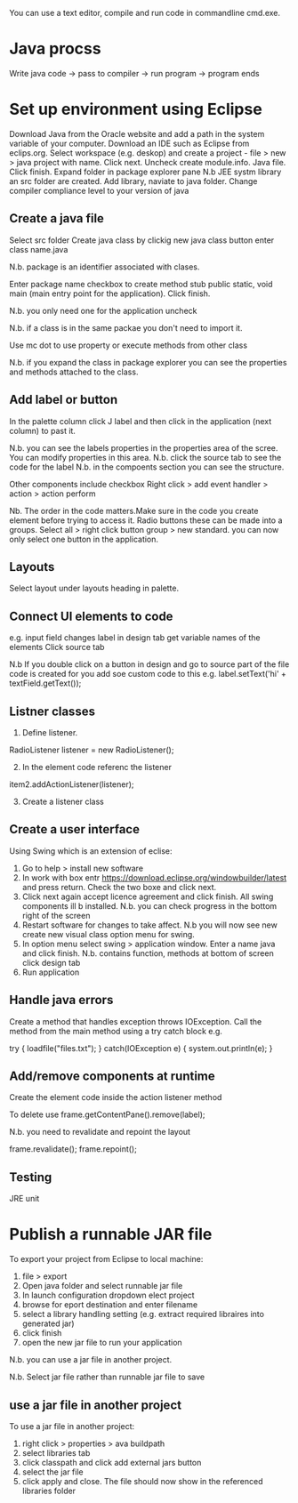 You can use a text editor, compile and run code in commandline cmd.exe.

Java procss
=============
Write java code -> pass to compiler -> run program -> program ends

Set up environment using Eclipse
=================================
Download Java from the Oracle website and add a path in the system variable of your computer.
Download an IDE such as Eclipse from eclips.org. Select workspace (e.g. deskop) and create a project - file > new > java project with name. Click next. Uncheck create module.info. Java file. Click finish. Expand folder in package explorer pane N.b JEE systm library an src folder are created. Add library, naviate to java folder. Change compiler compliance level to your version of java

Create a java file
------------------
Select src folder
Create java class by clickig new java class button
enter class name.java

N.b. package is an identifier associated with clases. 

Enter package name checkbox to create method stub public static, void main (main entry point for the application). Click finish. 

N.b. you only need one for the application uncheck

N.b. if a class is in the same packae you don't need to import it. 

Use mc dot to use property or execute methods from other class

N.b. if you expand the class in package explorer you can see the properties and methods attached to the class.

Add label or button
--------------------
In the palette column click J label and then click in the application (next column) to past it.

N.b. you can see the labels properties in the properties area of the scree. You can modify properties in this area.
N.b. click the source tab to see the code for the label
N.b. in the compoents section you can see the structure.

Other components include checkbox Right click > add event handler > action > action perform

Nb. The order in the code matters.Make sure in the code you create element before trying to access it. Radio buttons these can be made into a groups. Select all > right 
click button group > new standard. you can now only select one button in the application.

Layouts
-------
Select layout under layouts heading in palette.

Connect UI elements to code
------------------------------
e.g. input field changes label
in design tab get variable names of the elements
Click source tab

N.b If you double click on a button in design and go to source part of the file code is created for you add soe custom code to this 
e.g. label.setText('hi' + textField.getText());

Listner classes
---------------
1. Define listener. 

RadioListener listener = new RadioListener();

2. In the element code referenc the listener

item2.addActionListener(listener);

3. Create a listener class

Create a user interface
-------------------------
Using Swing which is an extension of eclise:
1. Go to help > install new software
2. In work with box entr https://download.eclipse.org/windowbuilder/latest and press return. Check the two boxe and click next.
3. Click next again accept licence agreement and click finish. All swing components ill b installed. 
N.b. you can check progress in the bottom right of the screen
4. Restart software for changes to take affect. N.b you will now see new create new visual class option menu for swing.
5. In option menu select swing > application window. Enter a name java and click finish. N.b. contains function, methods at bottom of screen click design tab
6. Run application

Handle java errors
------------------
Create a method that handles exception throws IOException.  Call the method from the main method using a try catch block e.g. 

try {
loadfile("files.txt");
} 
catch(IOException e) {
system.out.println(e);
}

Add/remove components at runtime
---------------------------------
Create the element code inside the action listener method

To delete use frame.getContentPane().remove(label);

N.b. you need to revalidate and repoint the layout

frame.revalidate();
frame.repoint();

Testing
-------
JRE unit

Publish a runnable JAR file
============================
To export your project from Eclipse to local machine:
1. file > export
2. Open java folder and select runnable jar file
3. In launch configuration dropdown elect project
4. browse for eport destination and enter filename
5. select a library handling setting (e.g. extract required libraires into generated jar)
6. click finish
7. open the new jar file to run your application

N.b. you can use a jar file in another project.

N.b. Select jar file rather than runnable jar file to save

use a jar file  in another project
---------------------------------------
To use a jar file  in another project:
1. right click > properties > ava buildpath
2. select libraries tab
3. click classpath and click add external jars button
4. select the jar file
5. click apply and close. The file should now show in the referenced libraries folder
